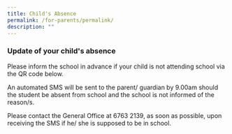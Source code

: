 ```yaml
---
title: Child's Absence
permalink: /for-parents/permalink/
description: ""
---
```

<p><h3>Update of your child's absence</h3>
<p>Please inform the school in advance if your child is not attending  school via  the QR code below.
	
	
	
	
<p>An automated SMS will be sent to the parent/ guardian by 9.00am should the student be absent from school and the school is not informed of the reason/s.
	
<p>Please contact the General Office at 6763 2139, as soon as possible, upon receiving the SMS if he/ she is supposed to be in school.
